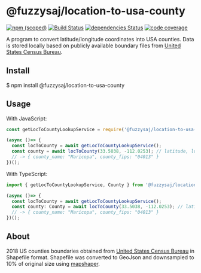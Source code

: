 # @fuzzysaj/location-to-usa-county

[![npm (scoped)](https://img.shields.io/npm/v/@fuzzysaj/location-to-usa-county.svg)](https://www.npmjs.com/package/@fuzzysaj/location-to-usa-county) [![Build Status](https://travis-ci.org/fuzzysaj/location-to-usa-county.svg?branch=master)](https://travis-ci.org/fuzzysaj/location-to-usa-county) [![dependencies Status](https://david-dm.org/fuzzysaj/location-to-usa-county/status.svg)](https://david-dm.org/fuzzysaj/location-to-usa-county) [![code coverage]( https://img.shields.io/codecov/c/github/fuzzysaj/location-to-usa-county.svg)](https://codecov.io/gh/fuzzysaj/location-to-usa-county)

A program to convert latitude/longitude coordinates into USA counties.  Data is stored locally based on publicly available boundary files from [United States Census Bureau](https://www.census.gov/programs-surveys/geography.html).

## Install

$ npm install @fuzzysaj/location-to-usa-county

## Usage

With JavaScript:

```js
const getLocToCountyLookupService = require('@fuzzysaj/location-to-usa-county');

(async ()=> {
  const locToCounty = await getLocToCountyLookupService(); 
  const county = await locToCounty(33.5038, -112.0253); // latitude, longitude for Phoenix
  // -> { county_name: "Maricopa", county_fips: "04013" }
})();
```

With TypeScript:

```ts
import { getLocToCountyLookupService, County } from '@fuzzysaj/location-to-usa-county'

(async ()=> {
  const locToCounty = await getLocToCountyLookupService();
  const county: County = await locToCounty(33.5038, -112.0253); // latitude, longitude for Phoeinx
  // -> { county_name: "Maricopa", county_fips: "04013" }
})();
```

## About
2018 US counties boundaries obtained from [United States Census Bureau](https://www.census.gov/programs-surveys/geography.html) in Shapefile format.  Shapefile was converted to GeoJson and downsampled to 10% of original size using [mapshaper](https://mapshaper.org/).